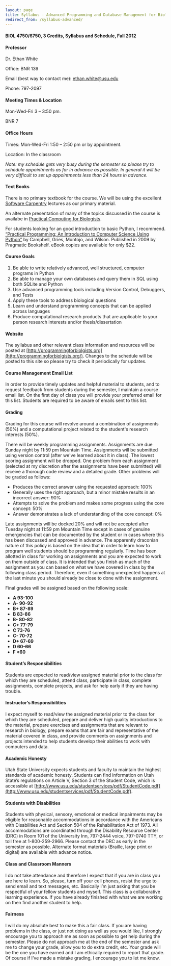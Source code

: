 ```yaml
---
layout: page
title: Syllabus - Advanced Programming and Database Management for Biologists
redirect_from: /syllabus-advanced/
---
```


#### BIOL 4750/6750, 3 Credits, Syllabus and Schedule, Fall 2012

#### Professor

Dr. Ethan White

Office: BNR 139

Email (best way to contact me):
[ethan.white@usu.edu](mailto:ethan.white@usu.edu)

Phone: 797-2097


#### Meeting Times & Location

Mon-Wed-Fri 3 – 3:50 pm.

BNR 7


#### Office Hours

Times: Mon-Wed-Fri 1:50 – 2:50 pm or by appointment.

Location: In the classroom

*Note: my schedule gets very busy during the semester so please try to
schedule appointments as far in advance as possible. In general it will
be very difficult to set up appointments less than 24 hours in advance.*


#### Text Books

There is no primary textbook for the course. We will be using the
excellent [Software Carpentry](http://software-carpentry.org) lectures
as our primary material.

An alternate presentation of many of the topics discussed in the course
is availabe in [Practical Computing for
Biologists](http://www.sinauer.com/detail.php?id=3914).

For students looking for an good introduction to basic Python, I
recommend. [“Practical Programming: An Introduction to Computer Science Using Python”](http://pragprog.com/book/gwpy/practical-programming)
by Campbell, Gries, Montojo, and Wilson. Published in 2009 by Pragmatic
Bookshelf. eBook copies are available for only \$22.


#### Course Goals

1.  Be able to write relatively advanced, well structured, computer
    programs in Python
2.  Be able to manage your own databases and query them in SQL using
    both SQLite and Python
3.  Use advanced programming tools including Version Control, Debuggers,
    and Tests
4.  Apply these tools to address biological questions
5.  Learn and understand programming concepts that can be applied across
    languages
6.  Produce computational research products that are applicable to your
    person research interests and/or thesis/dissertation
	

#### Website

The syllabus and other relevant class information and resources will be posted
at [http://programmingforbiolgists.org](http://programmingforbiolgists.org/).
Changes to the schedule will be posted to this site so please try to check it
periodically for updates.


#### Course Management Email List

In order to provide timely updates and helpful material to students, and
to request feedback from students during the semester, I maintain a
course email list. On the first day of class you will provide your
preferred email for this list. Students are required to be aware of
emails sent to this list.


#### Grading

Grading for this course will revolve around a combination of assignments
(50%) and a computational project related to the student's research
interests (50%).

There will be weekly programming assignments. Assignments are due Sunday night
by 11:59 pm Mountain Time. Assignments will be submitted using version control
(after we've learned about it in class). The lowest scoring assignment will be
dropped. One problem from each assignment (selected at my discretion after the
assignments have been submitted) will receive a thorough code review and a
detailed grade. Other problems will be graded as follows:

*   Produces the correct answer using the requested approach: 100%
*   Generally uses the right approach, but a minor mistake results in an
    incorrect answer: 90%
*   Attempts to solve the problem and makes some progress using the core
    concept: 50%
*   Answer demonstrates a lack of understanding of the core concept: 0%

Late assignments will be docked 20% and will not be accepted after
Tuesday night at 11:59 pm Mountain Time except in cases of genuine
emergencies that can be documented by the student or in cases where this
has been discussed and approved in advance. The apparently draconian
nature of this policy is based on the idea that in order to learn how to
program well students should be programming regularly. Time has been
allotted in class for working on assignments and you are expected to
work on them outside of class. It is intended that you finish as much of
the assignment as you can based on what we have covered in class by the
following class period. Therefore, even if something unexpected happens
at the last minute you should already be close to done with the
assignment.

Final grades will be assigned based on the following scale:

-   **A 93-100**
-   **A- 90-92**
-   **B+ 87-89**
-   **B 83-86**
-   **B- 80-82**
-   **C+ 77-79**
-   **C 73-76**
-   **C- 70-72**
-   **D+ 67-69**
-   **D 60-66**
-   **F \<60**


#### Student’s Responsibilities

Students are expected to read/view assigned material prior to the class for
which they are scheduled, attend class, participate in class, complete
assignments, complete projects, and ask for help early if they are having
trouble.


#### Instructor’s Responsibilities

I expect myself to read/view the assigned material prior to the class for which
they are scheduled, prepare and deliver high quality introductions to the
material, prepare exercises and assignments that are relevant to research in
biology, prepare exams that are fair and representative of the material covered
in class, and provide comments on assignments and projects intended to help
students develop their abilities to work with computers and data.


#### Academic Honesty

Utah State University expects students and faculty to maintain the
highest standards of academic honesty. Students can find information on
Utah State’s regulations on Article V, Section 3 of the Student Code,
which is accessible at
[http://www.usu.edu/studentservices/pdf/StudentCode.pdf](http://www.usu.edu/studentservices/pdf/StudentCode.pdf).


#### Students with Disabilities

Students with physical, sensory, emotional or medical impairments may be
eligible for reasonable accommodations in accordance with the Americans
with Disabilities Act and Section 504 of the Rehabilitation Act of 1973.
All accommodations are coordinated through the Disability Resource
Center (DRC) in Room 101 of the University Inn, 797-2444 voice, 797-0740
TTY, or toll free at 1-800-259-2966. Please contact the DRC as early in
the semester as possible. Alternate format materials (Braille, large
print or digital) are available with advance notice.


#### Class and Classroom Manners

I do not take attendance and therefore I expect that if you are in class
you are here to learn. So, please, turn off your cell phones, resist the
urge to send email and text messages, etc. Basically I’m just asking
that you be respectful of your fellow students and myself. This class is
a collaborative learning experience. If you have already finished with
what we are working on then find another student to help.


#### Fairness

I will do my absolute best to make this a fair class. If you are having
problems in the class, or just not doing as well as you would like, I
strongly encourage you to approach me as soon as possible to get help
during the semester. Please do not approach me at the end of the
semester and ask me to change your grade, allow you to do extra credit,
etc. Your grade will be the one you have earned and I am ethically
required to report that grade. Of course if I’ve made a mistake grading,
I encourage you to let me know.
